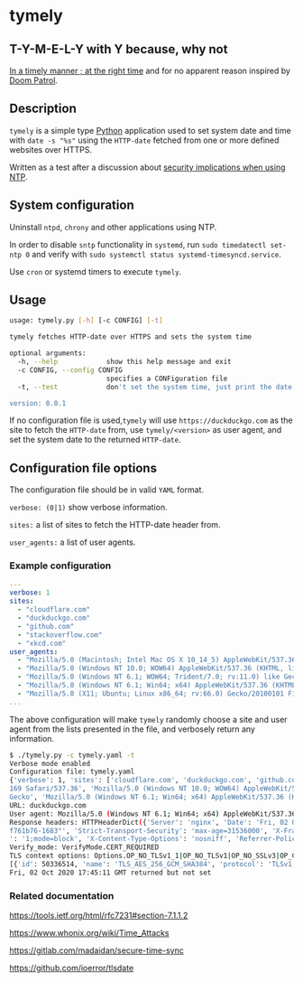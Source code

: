 # tymely

## T-Y-M-E-L-Y with Y because, why not

[In a timely manner ; at the right time](https://en.wiktionary.org/wiki/tymely)
and for no apparent reason inspired by
[Doom Patrol](https://www.imdb.com/title/tt11591458/).

## Description

`tymely` is a simple type [Python](https://www.python.org/) application used to
set system date and time with `date -s "%s"` using the `HTTP-date` fetched from
one or more defined websites over HTTPS.

Written as a test after a discussion about [security implications when
using NTP](https://github.com/konstruktoid/hardening/issues/80).

## System configuration

Uninstall `ntpd`, `chrony` and other applications using NTP.

In order to disable `sntp` functionality in `systemd`, run
`sudo timedatectl set-ntp 0` and verify with
`sudo systemctl status systemd-timesyncd.service`.

Use `cron` or systemd timers to execute `tymely`.

## Usage

```sh
usage: tymely.py [-h] [-c CONFIG] [-t]

tymely fetches HTTP-date over HTTPS and sets the system time

optional arguments:
  -h, --help            show this help message and exit
  -c CONFIG, --config CONFIG
                        specifies a CONFiguration file
  -t, --test            don't set the system time, just print the date

version: 0.0.1
```

If no configuration file is used,`tymely` will use `https://duckduckgo.com`
as the site to fetch the `HTTP-date` from, use `tymely/<version>` as user agent,
and set the system date to the returned `HTTP-date`.

## Configuration file options

The configuration file should be in valid `YAML` format.

`verbose: (0|1)` show verbose information.

`sites:` a list of sites to fetch the HTTP-date header from.

`user_agents:` a list of user agents.

### Example configuration

```yaml
---
verbose: 1
sites:
  - "cloudflare.com"
  - "duckduckgo.com"
  - "github.com"
  - "stackoverflow.com"
  - "xkcd.com"
user_agents:
  - "Mozilla/5.0 (Macintosh; Intel Mac OS X 10_14_5) AppleWebKit/537.36 (KHTML, like Gecko) Chrome/74.0.3729.169 Safari/537.36"
  - "Mozilla/5.0 (Windows NT 10.0; WOW64) AppleWebKit/537.36 (KHTML, like Gecko) Chrome/74.0.3729.169 YaBrowser/19.6.2.599 Yowser/2.5 Safari/537.36"
  - "Mozilla/5.0 (Windows NT 6.1; WOW64; Trident/7.0; rv:11.0) like Gecko"
  - "Mozilla/5.0 (Windows NT 6.1; Win64; x64) AppleWebKit/537.36 (KHTML, like Gecko) Chrome/73.0.3683.103 Safari/537.36"
  - "Mozilla/5.0 (X11; Ubuntu; Linux x86_64; rv:66.0) Gecko/20100101 Firefox/66.0"
...
```

The above configuration will make `tymely` randomly choose a site and user agent
from the lists presented in the file, and verbosely return any information.

```sh
$ ./tymely.py -c tymely.yaml -t
Verbose mode enabled
Configuration file: tymely.yaml
{'verbose': 1, 'sites': ['cloudflare.com', 'duckduckgo.com', 'github.com', 'stackoverflow.com', 'xkcd.com'], 'user_agents': ['Mozilla/5.0 (Macintosh; Intel Mac OS X 10_14_5) AppleWebKit/537.36 (KHTML, like Gecko) Chrome/74.0.3729.
169 Safari/537.36', 'Mozilla/5.0 (Windows NT 10.0; WOW64) AppleWebKit/537.36 (KHTML, like Gecko) Chrome/74.0.3729.169 YaBrowser/19.6.2.599 Yowser/2.5 Safari/537.36', 'Mozilla/5.0 (Windows NT 6.1; WOW64; Trident/7.0; rv:11.0) like
Gecko', 'Mozilla/5.0 (Windows NT 6.1; Win64; x64) AppleWebKit/537.36 (KHTML, like Gecko) Chrome/73.0.3683.103 Safari/537.36', 'Mozilla/5.0 (X11; Ubuntu; Linux x86_64; rv:66.0) Gecko/20100101 Firefox/66.0']}
URL: duckduckgo.com
User agent: Mozilla/5.0 (Windows NT 6.1; Win64; x64) AppleWebKit/537.36 (KHTML, like Gecko) Chrome/73.0.3683.103 Safari/537.36
Response headers: HTTPHeaderDict({'Server': 'nginx', 'Date': 'Fri, 02 Oct 2020 17:45:11 GMT', 'Content-Type': 'text/html; charset=UTF-8', 'Content-Length': '5763', 'Connection': 'keep-alive', 'Vary': 'Accept-Encoding', 'ETag': '"5
f761b76-1683"', 'Strict-Transport-Security': 'max-age=31536000', 'X-Frame-Options': 'SAMEORIGIN', 'Content-Security-Policy': "default-src https: blob: data: 'unsafe-inline' 'unsafe-eval'; frame-ancestors 'self'", 'X-XSS-Protection
': '1;mode=block', 'X-Content-Type-Options': 'nosniff', 'Referrer-Policy': 'origin', 'Expect-CT': 'max-age=0', 'Expires': 'Fri, 02 Oct 2020 17:45:10 GMT', 'Cache-Control': 'no-cache', 'Accept-Ranges': 'bytes'})
Verify_mode: VerifyMode.CERT_REQUIRED
TLS context options: Options.OP_NO_TLSv1_1|OP_NO_TLSv1|OP_NO_SSLv3|OP_CIPHER_SERVER_PREFERENCE|OP_ENABLE_MIDDLEBOX_COMPAT|OP_NO_COMPRESSION|OP_ALL
[{'id': 50336514, 'name': 'TLS_AES_256_GCM_SHA384', 'protocol': 'TLSv1.3', 'description': 'TLS_AES_256_GCM_SHA384  TLSv1.3 Kx=any      Au=any  Enc=AESGCM(256) Mac=AEAD', 'strength_bits': 256, 'alg_bits': 256, 'aead': True, 'symmetric': 'aes-256-gcm', 'digest': None, 'kea': 'kx-any', 'auth': 'auth-any'},{...}]
Fri, 02 Oct 2020 17:45:11 GMT returned but not set
```

### Related documentation

<https://tools.ietf.org/html/rfc7231#section-7.1.1.2>

<https://www.whonix.org/wiki/Time_Attacks>

<https://gitlab.com/madaidan/secure-time-sync>

<https://github.com/ioerror/tlsdate>
